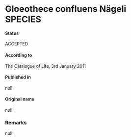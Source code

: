 # Gloeothece confluens Nägeli SPECIES

#### Status
ACCEPTED

#### According to
The Catalogue of Life, 3rd January 2011

#### Published in
null

#### Original name
null

### Remarks
null